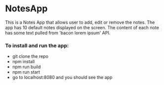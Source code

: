 # NotesApp

This is a Notes App that allows user to add, edit or remove the notes. The app has 10 default notes displayed on the screen. The content of each note has some text pulled from 'bacon lorem ipsum' API. 

### To install and run the app:
- git clone the repo
- npm install
- npm run build
- npm run start
- go to localhost:8080 and you should see the app
